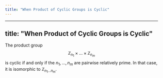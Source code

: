 ```yaml
---
title: "When Product of Cyclic Groups is Cyclic"
---
```


---
title: "When Product of Cyclic Groups is Cyclic"
---

The product group
$$
\mathbb{Z}_{n_1}\times...\times\mathbb{Z}_{n_m}
$$
is cyclic if and only if the $n_1,\dots,n_m$ are pairwise relatively prime. In that case, it is isomorphic to $\mathbb{Z}_{n_1\dots n_m}$.
